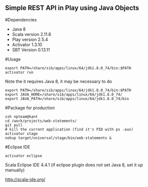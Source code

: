 Simple REST API in Play using Java Objects
------------------------------------------

#Dependencies

* Java 8
* Scala version 2.11.8
* Play version 2.5.4
* Activator 1.3.10
* SBT Version 0.13.11

#Usage 


```shell
export PATH=/share/sib/apps/linux/64/jdk1.8.0_74/bin:$PATH
activator run
```
Note the it requires Java 8, it may be necessary to do
```shell
export PATH=/share/sib/apps/linux/64/jdk1.8.0_74/bin:$PATH
export JAVA_HOME=/share/sib/apps/linux/64/jdk1.8.0_74/
export JAVA_PATH=/share/sib/apps/linux/64/jdk1.8.0_74/bin
```


#Package for production
```shell
ssh npteam@kant
cd /work/projects/web-statements/
git pull
# kill the current application (find it's PID with ps -aux)
activator stage
nohup target/universal/stage/bin/web-statements &
```



#Eclipse IDE
```
activator eclipse 
```
Scala Eclipse IDE 4.4.1 (if eclipse plugin does not set Java 8, set it up manually)

 http://scala-ide.org/


